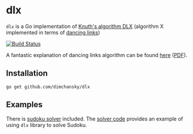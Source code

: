 # dlx

`dlx` is a Go implementation of [Knuth's algorithm DLX](https://en.wikipedia.org/wiki/Knuth%27s_Algorithm_X) (algorithm X implemented in terms of [dancing links](https://en.wikipedia.org/wiki/Dancing_Links))

[![Build Status](https://travis-ci.org/dimchansky/dlx.svg?branch=master)](https://travis-ci.org/dimchansky/dlx)

A fantastic explanation of dancing links algorithm can be found [here](http://arxiv.org/abs/cs/0011047v1) ([PDF](http://arxiv.org/pdf/cs/0011047v1.pdf)).

## Installation

    go get github.com/dimchansky/dlx

## Examples

There is [sudoku solver](https://github.com/dimchansky/dlx/tree/master/examples/sudoku) included.
The [solver code](https://github.com/dimchansky/dlx/blob/master/examples/sudoku/solver/solver.go) provides an example of using `dlx` library to solve Sudoku.